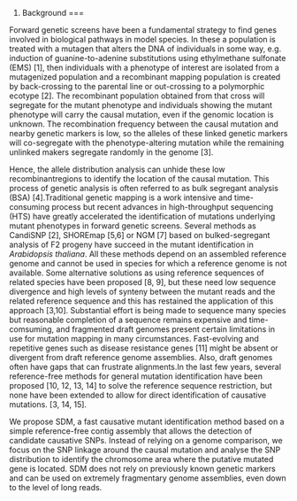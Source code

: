 
1. Background 
===

Forward genetic screens have been a fundamental strategy to find genes involved in biological pathways in model species. In these a population is treated with a mutagen that alters the DNA of individuals in some way, e.g. induction of guanine-to-adenine substitutions using ethylmethane sulfonate (EMS) [1], then individuals with a phenotype of interest are isolated from a mutagenized population and a recombinant mapping population is created by back-crossing to the parental line or out-crossing to a polymorphic ecotype [2]. The recombinant population obtained from that cross will segregate for the mutant phenotype and individuals showing the mutant phenotype will carry the causal mutation, even if the genomic location is unknown. The recombination frequency between the causal mutation and nearby genetic markers is low, so the alleles of these linked genetic markers will co-segregate with the phenotype-altering mutation while the remaining unlinked makers segregate randomly in the genome [3].

 Hence, the allele distribution analysis can unhide these low recombinantregions to identify the location of the causal mutation. This process of genetic analysis is often referred to as bulk segregant analysis (BSA) [4].Traditional genetic mapping is a work intensive and time-consuming process but recent advances in high-throughput sequencing (HTS) have greatly accelerated the identification of mutations underlying mutant phenotypes in forward genetic screens. Several methods as  CandiSNP [2], SHOREmap [5,6] or NGM [7] based on bulked-segregant analysis of F2 progeny have succeed in the mutant identification in *Arabidopsis thaliana*. All these methods depend on an assembled reference genome and cannot be used in species for which a reference genome is not available. Some alternative solutions as using reference sequences of related species have been proposed [8, 9], but these need low sequence divergence and high levels of synteny between the mutant reads and the related reference sequence and this has restained the application of this approach [3,10]. Substantial effort is being made to sequence many species but reasonable completion of a sequence remains expensive and time-comsuming, and fragmented draft genomes present certain limitations in use for mutation mapping in many circumstances. Fast-evolving and repetitive genes such as disease resistance genes [11] might be absent or divergent from draft reference genome assemblies. Also, draft genomes often have gaps that can frustrate alignments.In the last few years, several reference-free methods for general mutation identification have been proposed [10, 12, 13, 14] to solve the reference sequence restriction, but none have been extended to allow for direct identification of causative mutations. [3, 14, 15].

We propose SDM, a fast causative mutant identification method based on a simple reference-free contig assembly that allows the detection of candidate causative SNPs. Instead of relying on a genome comparison, we focus on the SNP linkage around the causal mutation and analyse the SNP distribution to identify the chromosome area where the putative mutated gene is located. SDM does not rely on previously known genetic markers and can be used on extremely fragmentary genome assemblies, even down to the level of long reads.

